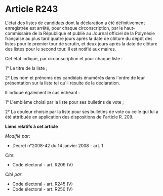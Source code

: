# Article R243

L'état des listes de candidats dont la déclaration a été définitivement enregistrée est arrêté, pour chaque circonscription,
par le haut-commissaire de la République et publié au Journal officiel de la Polynésie française au plus tard quatre jours
après la date de clôture du dépôt des listes pour le premier tour de scrutin, et deux jours après la date de clôture des
listes pour le second tour. Il est notifié aux maires. 

Cet état indique, par circonscription et pour chaque liste : 

1° Le titre de la liste ; 

2° Les nom et prénoms des candidats énumérés dans l'ordre de leur présentation sur la liste tel qu'il résulte de la
déclaration. 

Il indique également le cas échéant : 

1° L'emblème choisi par la liste pour ses bulletins de vote ; 

2° La couleur choisie par la liste pour ses bulletins de vote ou celle qui lui a été attribuée en application des
dispositions de l'article R. 209.

**Liens relatifs à cet article**

_Modifié par_:

  - Décret n°2008-42 du 14 janvier 2008 - art. 1

_Cite_:

  - Code électoral - art. R209 (V)

_Cité par_:

  - Code électoral - art. R245 (V)
  - Code électoral - art. R250 (V)

